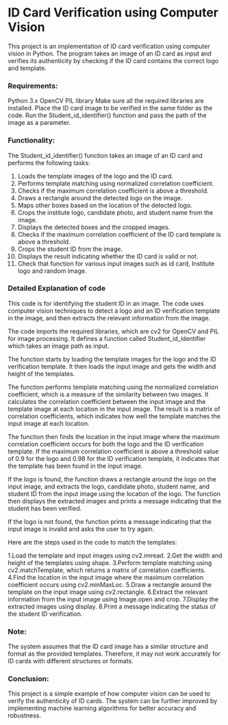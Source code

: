 # ID Card Verification using Computer Vision
This project is an implementation of ID card verification using computer vision in Python. The program takes an image of an ID card as input and verifies its authenticity by checking if the ID card contains the correct logo and template.

### Requirements: 
Python 3.x
OpenCV
PIL library
Make sure all the required libraries are installed.
Place the ID card image to be verified in the same folder as the code.
Run the Student_id_identifier() function and pass the path of the image as a parameter.

### Functionality:
The Student_id_identifier() function takes an image of an ID card and performs the following tasks:

1. Loads the template images of the logo and the ID card.
2. Performs template matching using normalized correlation coefficient.
3. Checks if the maximum correlation coefficient is above a threshold.
4. Draws a rectangle around the detected logo on the image.
5. Maps other boxes based on the location of the detected logo.
6. Crops the institute logo, candidate photo, and student name from the image.
7. Displays the detected boxes and the cropped images.
8. Checks if the maximum correlation coefficient of the ID card template is above a threshold.
9. Crops the student ID from the image.
10. Displays the result indicating whether the ID card is valid or not.
11. Check that function for various input images such as id card, Institute logo and random image.

### Detailed Explanation of code 
This code is for identifying the student ID in an image. The code uses computer vision techniques to detect a logo and an ID verification template in the image, and then extracts the relevant information from the image.

The code imports the required libraries, which are cv2 for OpenCV and PIL for image processing. It defines a function called Student_id_identifier which takes an image path as input.

The function starts by loading the template images for the logo and the ID verification template. It then loads the input image and gets the width and height of the templates.

The function performs template matching using the normalized correlation coefficient, which is a measure of the similarity between two images. It calculates the correlation coefficient between the input image and the template image at each location in the input image. The result is a matrix of correlation coefficients, which indicates how well the template matches the input image at each location.

The function then finds the location in the input image where the maximum correlation coefficient occurs for both the logo and the ID verification template. If the maximum correlation coefficient is above a threshold value of 0.9 for the logo and 0.98 for the ID verification template, it indicates that the template has been found in the input image.

If the logo is found, the function draws a rectangle around the logo on the input image, and extracts the logo, candidate photo, student name, and student ID from the input image using the location of the logo. The function then displays the extracted images and prints a message indicating that the student has been verified.

If the logo is not found, the function prints a message indicating that the input image is invalid and asks the user to try again.

Here are the steps used in the code to match the templates:

1.Load the template and input images using cv2.imread.
2.Get the width and height of the templates using shape.
3.Perform template matching using cv2.matchTemplate, which returns a matrix of correlation coefficients.
4.Find the location in the input image where the maximum correlation coefficient occurs using cv2.minMaxLoc.
5.Draw a rectangle around the template on the input image using cv2.rectangle.
6.Extract the relevant information from the input image using Image.open and crop.
7.Display the extracted images using display.
8.Print a message indicating the status of the student ID verification.

### Note:
The system assumes that the ID card image has a similar structure and format as the provided templates. Therefore, it may not work accurately for ID cards with different structures or formats.

### Conclusion:
This project is a simple example of how computer vision can be used to verify the authenticity of ID cards. The system can be further improved by implementing machine learning algorithms for better accuracy and robustness.




